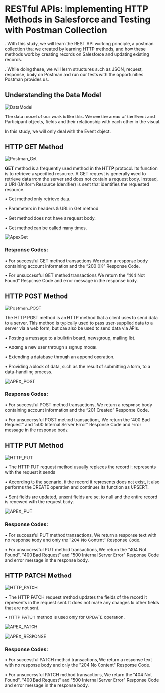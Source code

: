 # RESTful APIs: Implementing HTTP Methods in Salesforce and Testing with Postman Collection 

. With this study, we will learn the REST API working principle, a postman collection that we created by learning HTTP methods, and how these methods work by creating records on Salesforce and updating existing records.

. While doing these, we will learn structures such as JSON, request, response, body on Postman and run our tests with the opportunities Postman provides us.



## Understanding the Data Model

![DataModel](https://github.com/yusufacarr18/REST-API-Integration-HTTP-Methods-In-Salesforce-with-Postman-Testing/blob/main/images/UnderstandingDataModel.png)
 
The data model of our work is like this. We see the areas of the Event and Participant objects, fields and their relationship with each other in the visual.

In this study, we will only deal with the Event object.




## HTTP GET Method
![Postman_Get](https://github.com/yusufacarr18/REST-API-Integration-HTTP-Methods-In-Salesforce-with-Postman-Testing/blob/main/images/Postman_Get.gif)

**GET** method is a frequently used method in the **HTTP** protocol. Its function is to retrieve a specified resource. A GET request is generally used to retrieve data from the server and does not contain a request body. Instead, a URI (Uniform Resource Identifier) is sent that identifies the requested resource.

•	Get method only retrieve data.

•	Parameters in headers & URL in Get method.

•	Get method does not have a request body.

•	Get method can be called many times.

![ApexGet](https://github.com/yusufacarr18/REST-API-Integration-HTTP-Methods-In-Salesforce-with-Postman-Testing/blob/main/images/ApexGetMethod.png)

### Response Codes:

•	For successful GET method transactions We return a response body containing account information and the “200 OK” Response Code.

•	For unsuccessful GET method transactions We return the “404 Not Found” Response Code and error message in the response body.




## HTTP POST Method

 ![Postman_POST](https://github.com/yusufacarr18/REST-API-Integration-HTTP-Methods-In-Salesforce-with-Postman-Testing/blob/main/images/Postman_Post.gif)

The HTTP POST method is an HTTP method that a client uses to send data to a server. This method is typically used to pass user-supplied data to a server via a web form, but can also be used to send data via APIs.

• Posting a message to a bulletin board, newsgroup, mailing list.

• Adding a new user through a signup modal.

• Extending a database through an append operation.

• Providing a block of data, such as the result of submitting a form, to a data-handling process.

  ![APEX_POST](https://github.com/yusufacarr18/REST-API-Integration-HTTP-Methods-In-Salesforce-with-Postman-Testing/blob/main/images/ApexPostMethod.png)

### Response Codes:

•	For successful POST method transactions, We return a response body containing account information and the “201 Created” Response Code.

•	For unsuccessful POST method transactions, We return the “400 Bad Request” and “500 Internal Server Error” Response Code and error message in the response body.




## HTTP PUT Method

 ![HTTP_PUT](https://github.com/yusufacarr18/REST-API-Integration-HTTP-Methods-In-Salesforce-with-Postman-Testing/blob/main/images/HTTPPutMethod.png)

•	The HTTP PUT request method usually replaces the record it represents with the request it sends

•	According to the scenario, if the record it represents does not exist, it also performs the CREATE operation and continues its function as UPSERT.

•	Sent fields are updated, unsent fields are set to null and the entire record is renewed with the request body.

  ![APEX_PUT](https://github.com/yusufacarr18/REST-API-Integration-HTTP-Methods-In-Salesforce-with-Postman-Testing/blob/main/images/ApexPutMethod.png)

### Response Codes:

•	For successful PUT method transactions, We return a response text with no response body and only the "204 No Content" Response Code.

•	For unsuccessful PUT method transactions, We return the "404 Not Found", "400 Bad Request" and "500 Internal Server Error" Response Code and error message in the response body.

 



## HTTP PATCH Method

 ![HTTP_PATCH](https://github.com/yusufacarr18/REST-API-Integration-HTTP-Methods-In-Salesforce-with-Postman-Testing/blob/main/images/HTTPPatchMethod.png)
 
•	The HTTP PATCH request method updates the fields of the record it represents in the request sent. It does not make any changes to other fields that are not sent.

•	HTTP PATCH method is used only for UPDATE operation. 

  ![APEX_PATCH](https://github.com/yusufacarr18/REST-API-Integration-HTTP-Methods-In-Salesforce-with-Postman-Testing/blob/main/images/ApexPatchMethod.png)

  ![APEX_RESPONSE](https://github.com/yusufacarr18/REST-API-Integration-HTTP-Methods-In-Salesforce-with-Postman-Testing/blob/main/images/ApexResponseMethod.png)

### Response Codes:

•	For successful PATCH method transactions, We return a response text with no response body and only the "204 No Content" Response Code.

•	For unsuccessful PATCH method transactions, We return the "404 Not Found", "400 Bad Request" and "500 Internal Server Error" Response Code and error message in the response body.





 


